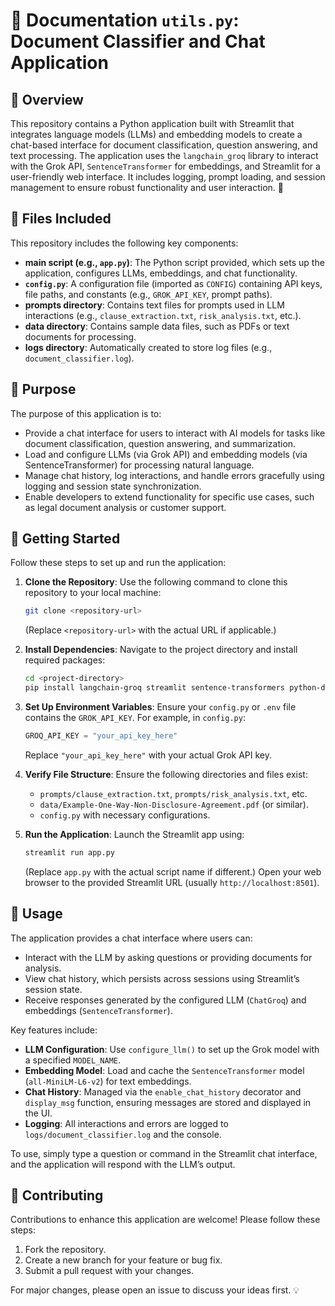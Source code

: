 # 📑 Documentation `utils.py`: Document Classifier and Chat Application

## 🌟 Overview

This repository contains a Python application built with Streamlit that integrates language models (LLMs) and embedding models to create a chat-based interface for document classification, question answering, and text processing. The application uses the `langchain_groq` library to interact with the Grok API, `SentenceTransformer` for embeddings, and Streamlit for a user-friendly web interface. It includes logging, prompt loading, and session management to ensure robust functionality and user interaction. 🚀

## 📂 Files Included

This repository includes the following key components:

- **main script (e.g., `app.py`)**: The Python script provided, which sets up the application, configures LLMs, embeddings, and chat functionality.
- **`config.py`**: A configuration file (imported as `CONFIG`) containing API keys, file paths, and constants (e.g., `GROK_API_KEY`, prompt paths).
- **prompts directory**: Contains text files for prompts used in LLM interactions (e.g., `clause_extraction.txt`, `risk_analysis.txt`, etc.).
- **data directory**: Contains sample data files, such as PDFs or text documents for processing.
- **logs directory**: Automatically created to store log files (e.g., `document_classifier.log`).

## 🎯 Purpose

The purpose of this application is to:

- Provide a chat interface for users to interact with AI models for tasks like document classification, question answering, and summarization.
- Load and configure LLMs (via Grok API) and embedding models (via SentenceTransformer) for processing natural language.
- Manage chat history, log interactions, and handle errors gracefully using logging and session state synchronization.
- Enable developers to extend functionality for specific use cases, such as legal document analysis or customer support.

## 🚀 Getting Started

Follow these steps to set up and run the application:

1. **Clone the Repository**:
   Use the following command to clone this repository to your local machine:
   ```bash
   git clone <repository-url>
   ```
   (Replace `<repository-url>` with the actual URL if applicable.)

2. **Install Dependencies**:
   Navigate to the project directory and install required packages:
   ```bash
   cd <project-directory>
   pip install langchain-groq streamlit sentence-transformers python-dotenv
   ```

3. **Set Up Environment Variables**:
   Ensure your `config.py` or `.env` file contains the `GROK_API_KEY`. For example, in `config.py`:
   ```python
   GROQ_API_KEY = "your_api_key_here"
   ```
   Replace `"your_api_key_here"` with your actual Grok API key.

4. **Verify File Structure**:
   Ensure the following directories and files exist:
   - `prompts/clause_extraction.txt`, `prompts/risk_analysis.txt`, etc.
   - `data/Example-One-Way-Non-Disclosure-Agreement.pdf` (or similar).
   - `config.py` with necessary configurations.

5. **Run the Application**:
   Launch the Streamlit app using:
   ```bash
   streamlit run app.py
   ```
   (Replace `app.py` with the actual script name if different.) Open your web browser to the provided Streamlit URL (usually `http://localhost:8501`).

## 📝 Usage

The application provides a chat interface where users can:

- Interact with the LLM by asking questions or providing documents for analysis.
- View chat history, which persists across sessions using Streamlit’s session state.
- Receive responses generated by the configured LLM (`ChatGroq`) and embeddings (`SentenceTransformer`).

Key features include:

- **LLM Configuration**: Use `configure_llm()` to set up the Grok model with a specified `MODEL_NAME`.
- **Embedding Model**: Load and cache the `SentenceTransformer` model (`all-MiniLM-L6-v2`) for text embeddings.
- **Chat History**: Managed via the `enable_chat_history` decorator and `display_msg` function, ensuring messages are stored and displayed in the UI.
- **Logging**: All interactions and errors are logged to `logs/document_classifier.log` and the console.

To use, simply type a question or command in the Streamlit chat interface, and the application will respond with the LLM’s output.

## 🤝 Contributing

Contributions to enhance this application are welcome! Please follow these steps:

1. Fork the repository.
2. Create a new branch for your feature or bug fix.
3. Submit a pull request with your changes.

For major changes, please open an issue to discuss your ideas first. 💡